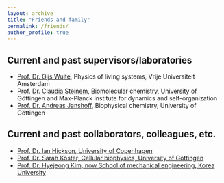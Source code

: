 ```yaml
---
layout: archive
title: "Friends and family"
permalink: /friends/
author_profile: true
---
```


## Current and past supervisors/laboratories

- [Prof. Dr. Gijs Wuite](https://www.gijswuite.com/), Physics of living systems, Vrije Universiteit Amsterdam
- [Prof. Dr. Claudia Steinem](https://www.uni-goettingen.de/de/213067.html), Biomolecular chemistry, University of Göttingen and Max-Planck institute for dynamics and self-organization
- [Prof. Dr. Andreas Janshoff](https://www.uni-goettingen.de/de/208570.html), Biophysical chemistry, University of Göttingen

## Current and past collaborators, colleagues, etc.

- [Prof. Dr. Ian Hickson, University of Copenhagen](https://icmm.ku.dk/english/research-groups/hickson-group/)
- [Prof. Dr. Sarah Köster, Cellular biophysics, University of Göttingen](https://www.uni-goettingen.de/de/91107.html)
- [Prof. Dr. Hyejeong Kim, now School of mechanical engineering, Korea University](https://koreauniv.pure.elsevier.com/en/persons/hyejeong-kim)
